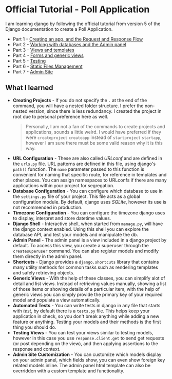 # Official Tutorial - Poll Application
I am learning django by following the official tutorial from version 5 of the Django documentation to create a Poll Application.
- Part 1 - [Creating an app, and the Request and Response Flow](https://docs.djangoproject.com/en/5.0/intro/tutorial01/)
- Part 2 - [Working with databases and the Admin panel](https://docs.djangoproject.com/en/5.0/intro/tutorial02/)
- Part 3 - [Views and templates](https://docs.djangoproject.com/en/5.0/intro/tutorial03/)
- Part 4 - [Forms and generic views](https://docs.djangoproject.com/en/5.0/intro/tutorial04/)
- Part 5 - [Testing](https://docs.djangoproject.com/en/5.0/intro/tutorial05/)
- Part 6 - [Static Files Management](https://docs.djangoproject.com/en/5.0/intro/tutorial06/)
- Part 7 - [Admin Site](https://docs.djangoproject.com/en/5.0/intro/tutorial07/)

## What I learned
- **Creating Projects** - If you do not specify the `.` at the end of the command, you will have a nested folder structure. I prefer the non-nested version, since there is less redundancy. I created the project in root due to personal preference here as well. 
    >Personally, I am not a fan of the commands to create projects and applications, sounds a little weird. I would have preferred if they were `createproject` `createapp` instead of `startproject` `startapp`, however I am sure there must be some valid reason why it is this way.
- **URL Configuration** - These are also called *URLconf* and are defined in the `urls.py` file. URL patterns are defined in this file, using django's `path()` function. The `name` parameter passed to this function is convenient for naming that specific route, for reference in templates and other places. You can assign namespaces to URLconfs if there are many applications within your project for segregation. 
- **Database Configuration** - You can configure which database to use in the `settings.py` file of your project. This file acts as a global configuration module. By default, django uses *SQLite*, however its use is not recommended in production.
- **Timezone Configuration** - You can configure the timezone django uses to display, interpret and store datetime values.
- **Django Shell** - Interactive shell, when started from `manage.py`, will have the django context enabled. Using this shell you can explore the database API, and test your models and manipulate the db.
- **Admin Panel** - The admin panel is a view included in a django project by default. To access this view, you create a superuser through the `createsuperuser` command. You can also register models and modify them directly in the admin panel.
- **Shortcuts** - Django provides a `django.shortcuts` library that contains many utility methods for common tasks such as rendering templates and safely retrieving objects.
- **Generic Views** - With the help of these classes, you can simplify alot of detail and list views. Instead of retrieving values manually, showing a list of those items or showing details of a particular item, with the help of generic views you can simply provide the primary key of your required model and populate a view automatically.
- **Automated Tests** - You can write tests in django in any file that starts with *test*, by default there is a `tests.py` file. This helps keep your application in check, so you don't break anything while adding a new feature or anything. Testing your models and their methods is the first thing you should do. 
- **Testing Views** - You can test your views similar to testing models, however in this case you use `response.client.get` to send get requests (or post depending on the view), and then applying assertions to the response and context.
- **Admin Site Customization** - You can customize which models display on your admin panel, which fields show, you can even show foreign key related models inline. The admin panel html template can also be overridden with a custom template and functionality.